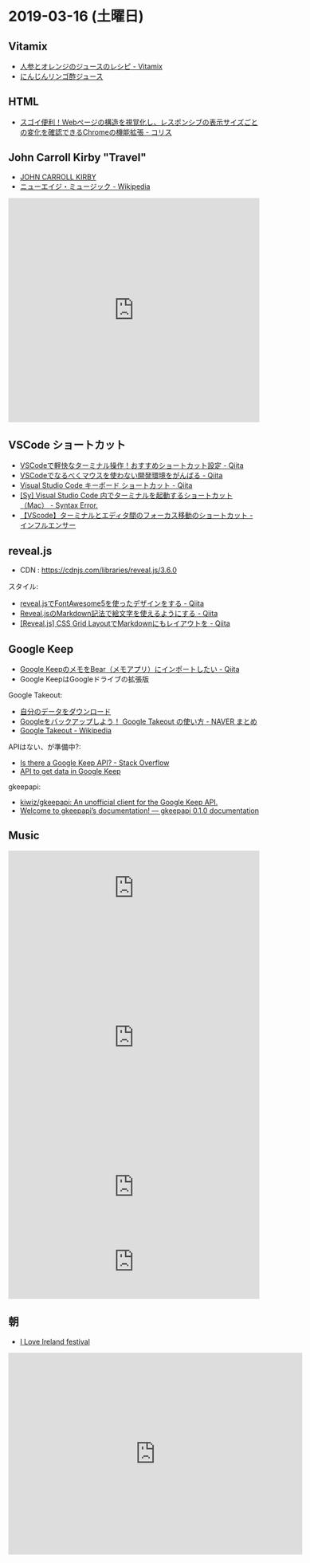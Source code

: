 # 2019-03-16 (土曜日)

## Vitamix

- [人参とオレンジのジュースのレシピ - Vitamix](https://www.vitamix.com/vr/ja_jp/recipes/carrot-orange-juice)
- [にんじんリンゴ酢ジュース](http://www.vita-mix.jp/recipe/all/2017/09)

## HTML

- [スゴイ便利！Webページの構造を視覚化し、レスポンシブの表示サイズごとの変化を確認できるChromeの機能拡張 - コリス](https://coliss.com/articles/browser/chrome/chrome-extension-responder.html)

## John Carroll Kirby "Travel"

- [JOHN CARROLL KIRBY](https://johncarrollkirby.com/)
- [ニューエイジ・ミュージック - Wikipedia](https://ja.wikipedia.org/wiki/%E3%83%8B%E3%83%A5%E3%83%BC%E3%82%A8%E3%82%A4%E3%82%B8%E3%83%BB%E3%83%9F%E3%83%A5%E3%83%BC%E3%82%B8%E3%83%83%E3%82%AF)


<iframe allow="autoplay *; encrypted-media *;" frameborder="0" height="450" style="width:100%;max-width:660px;overflow:hidden;background:transparent;" sandbox="allow-forms allow-popups allow-same-origin allow-scripts allow-storage-access-by-user-activation allow-top-navigation-by-user-activation" src="https://embed.music.apple.com/jp/album/travel/1298132255"></iframe>

## VSCode ショートカット

- [VSCodeで軽快なターミナル操作！おすすめショートカット設定 - Qiita](https://qiita.com/hiroga/items/692e53d9d2e032331335)
- [VSCodeでなるべくマウスを使わない開発環境をがんばる - Qiita](https://qiita.com/y-tsutsu/items/cfe89c0168f40a8fb353)
- [Visual Studio Code キーボード ショートカット - Qiita](https://qiita.com/oruponu/items/ae9c720d4522c1606daf)
- [[Sy] Visual Studio Code 内でターミナルを起動するショートカット（Mac） - Syntax Error.](https://utano.jp/entry/2018/01/visual-studio-code-terminal-window/)
- [【VScode】ターミナルとエディタ間のフォーカス移動のショートカット - インフルエンサー](http://blogtech.hatenablog.com/entry/vscode_terminal_focus)


## reveal.js

- CDN : https://cdnjs.com/libraries/reveal.js/3.6.0

スタイル:

- [reveal.jsでFontAwesome5を使ったデザインをする - Qiita](https://qiita.com/old-stone/items/1b98a4c80d9920357f3b)
- [Reveal.jsのMarkdown記法で絵文字を使えるようにする - Qiita](https://qiita.com/vimyum/items/3de00082d96a4a1e3327)
- [[Reveal.js] CSS Grid LayoutでMarkdownにもレイアウトを - Qiita](https://qiita.com/vimyum/items/a8377a76dac101024ae2)


## Google Keep

- [Google KeepのメモをBear（メモアプリ）にインポートしたい - Qiita](https://qiita.com/naoya_t/items/1933a0df3a7b308a0942)
- Google KeepはGoogleドライブの拡張版

Google Takeout:

- [自分のデータをダウンロード](https://takeout.google.com/)
- [Googleをバックアップしよう！ Google Takeout の使い方 - NAVER まとめ](https://matome.naver.jp/odai/2143865318129081301)
- [Google Takeout - Wikipedia](https://en.wikipedia.org/wiki/Google_Takeout)

APIはない、が準備中?:

- [Is there a Google Keep API? - Stack Overflow](https://stackoverflow.com/questions/19196238/is-there-a-google-keep-api)
- [API to get data in Google Keep](https://issuetracker.google.com/issues/36760910)

gkeepapi:

- [kiwiz/gkeepapi: An unofficial client for the Google Keep API.](https://github.com/kiwiz/gkeepapi)
- [Welcome to gkeepapi’s documentation! — gkeepapi 0.1.0 documentation](https://gkeepapi.readthedocs.io/en/latest/)

## Music

<iframe allow="autoplay *; encrypted-media *;" frameborder="0" height="150" style="width:100%;max-width:660px;overflow:hidden;background:transparent;" sandbox="allow-forms allow-popups allow-same-origin allow-scripts allow-storage-access-by-user-activation allow-top-navigation-by-user-activation" src="https://embed.music.apple.com/jp/album/first-off-feat-travis-scott/1448780185?i=1448780412"></iframe>

<iframe allow="autoplay *; encrypted-media *;" frameborder="0" height="450" style="width:100%;max-width:660px;overflow:hidden;background:transparent;" sandbox="allow-forms allow-popups allow-same-origin allow-scripts allow-storage-access-by-user-activation allow-top-navigation-by-user-activation" src="https://embed.music.apple.com/jp/album/inna-heights/309138677"></iframe>

<iframe allow="autoplay *; encrypted-media *;" frameborder="0" height="150" style="width:100%;max-width:660px;overflow:hidden;background:transparent;" sandbox="allow-forms allow-popups allow-same-origin allow-scripts allow-storage-access-by-user-activation allow-top-navigation-by-user-activation" src="https://embed.music.apple.com/jp/album/go-crazy/1018963547?i=1018963553"></iframe>

<iframe allow="autoplay *; encrypted-media *;" frameborder="0" height="150" style="width:100%;max-width:660px;overflow:hidden;background:transparent;" sandbox="allow-forms allow-popups allow-same-origin allow-scripts allow-storage-access-by-user-activation allow-top-navigation-by-user-activation" src="https://embed.music.apple.com/jp/album/%E3%83%A2%E3%83%96-%E3%82%BF%E3%82%A4%E3%82%BA/1418213110?i=1418213280"></iframe>

## 朝

- [I Love Ireland festival](http://iloveirelandfes.com/)

<iframe height='405' width='590' frameborder='0' allowtransparency='true' scrolling='no' src='https://www.strava.com/activities/2215951407/embed/c427d6cb2bce6a20a040f165b78c6d5263a41586'></iframe>
